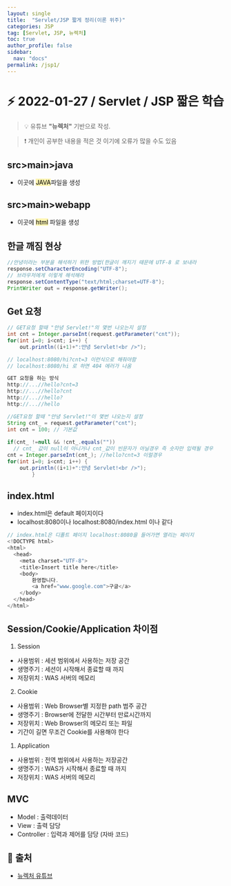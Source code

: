 ```yaml
---
layout: single
title:  "Servlet/JSP 짧게 정리(이론 위주)"
categories: JSP 
tag: [Servlet, JSP, 뉴렉처]
toc: true
author_profile: false
sidebar:
  nav: "docs"
permalink: /jsp1/
---
```



# ⚡ 2022-01-27 / Servlet / JSP 짧은 학습

<!--Quote-->
> 💡 유튜브 **"뉴렉처"** 기반으로 작성.

> ❗ 개인이 공부한 내용을 적은 것 이기에 오류가 많을 수도 있음 


## src>main>java
* 이곳에 <mark style='background-color: #fff5b1'>JAVA</mark>파일을 생성 

## src>main>webapp 
* 이곳에 <mark style='background-color: #fff5b1'>html</mark> 파일을 생성

## 한글 깨짐 현상 
```java
//안녕이라는 부분을 해석하기 위한 방법(한글이 깨지기 때문에 UTF-8 로 보내라
response.setCharacterEncoding("UTF-8");
// 브라우저에게 이렇게 해석해라 
response.setContentType("text/html;charset=UTF-8");
PrintWriter out = response.getWriter();
```

## Get 요청
```java
// GET요청 할때 "안녕 Servlet!"의 몇번 나오는지 설정 
int cnt = Integer.parseInt(request.getParameter("cnt"));
for(int i=0; i<cnt; i++) {
	out.println((i+1)+":안녕 Servlet!<br />");

// localhost:8080/hi?cnt=3 이런식으로 해줘야함 
// localhost:8080/hi 로 하면 404 에러가 나옴 

GET 요청을 하는 방식 
http://...//hello?cnt=3
http://...//hello?cnt
http://...//hello?
http://...//hello

//GET요청 할때 "안녕 Servlet!"이 몇번 나오는지 설정
String cnt_ = request.getParameter("cnt");
int cnt = 100; // 기본값  
	
if(cnt_ !=null && !cnt_.equals("")) 
  // cnt_ 값이 null이 아니거나 cnt_값이 빈문자가 아닐경우 즉 숫자만 입력될 경우
cnt = Integer.parseInt(cnt_); //hello?cnt=3 이럴경우 
for(int i=0; i<cnt; i++) {
	out.println((i+1)+":안녕 Servlet!<br />");
		}
```
## index.html
* index.html은 default 페이지이다
* localhost:8080이나 localhost:8080/index.html 이나 같다 

```java
// index.html은 디폴트 페이지 localhost:8080을 들어가면 열리는 페이지 
<!DOCTYPE html>
<html>
  <head>
    <meta charset="UTF-8">
    <title>Insert title here</title>
    <body>
        환영합니다.
        <a href="www.google.com">구글</a>
    </body>
  </head>
</html>

```

## Session/Cookie/Application 차이점

1. Session
* 사용범위 : 세션 범위에서 사용하는 저장 공간
* 생명주기 : 세션이 시작해서 종료할 때 까지
* 저장위치 : WAS 서버의 메모리

2. Cookie
* 사용범위 : Web Browser별 지정한 path 범주 공간
* 생명주기 : Browser에 전달한 시간부터 만료시간까지
* 저장위치 : Web Browser의 메모리 또는 파일
* 기간이 길면 무조건 Cookie를 사용해야 한다
  
1. Application
* 사용범위 : 전역 범위에서 사용하는 저장공간
* 생명주기 : WAS가 시작해서 종료할 때 까지
* 저장위치 : WAS 서버의 메모리 
  
## MVC

* Model : 출력데이터
* View : 출력 담당
* Controller : 입력과 제어를 담당 (자바 코드)



## 📑 출처 

 * [뉴렉처 유튜브](https://www.youtube.com/channel/UC5-ixpj8DioZqmrasj6Ihpw) 
 
